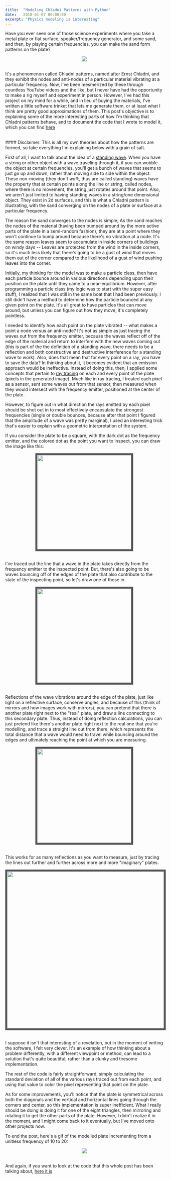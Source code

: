```yaml
---
title:  "Modeling Chladni Patterns with Python"
date:   2018-01-07 00:00:00
excerpt: "Physics modeling is interesting"
---
```


Have you ever seen one of those science experiments where you take a metal plate or flat surface, speaker/frequency generator, and some sand, and then, by playing certain frequencies, you can make the sand form patterns on the plate?

<center><img src="../attachments/chladni/chladni_real.gif"/></center>
<br>

It's a phenomenon called Chladni patterns, named after Ernst Chladni, and they exhibit the nodes and anti-nodes of a particular material vibrating at a particular frequency. Now, I've been mesmerized by these through countless YouTube videos and the like, but I never have had the opportunity to make a rig myself and experiment in person. However, I've had this project on my mind for a while, and in lieu of buying the materials, I've written a little software trinket that lets me generate them, or at least what I think are pretty good approximations of them. This post's objective is to explaining some of the more interesting parts of how I'm thinking that Chladni patterns behave, and to document the code that I wrote to model it, which you can find [here](https://github.com/steampunc/toy-box/blob/master/chladni/main.py)

<br>
#### Disclaimer: This is all my own theories about how the patterns are formed, so take everything I'm explaining below with a grain of salt.
<br>

First of all, I want to talk about the idea of a [standing wave](https://physics.info/waves-standing/). When you have a string or other object with a wave traveling through it, if you can wobble the object at certain frequencies, you'll get a bunch of waves that seems to just go up and down, rather than moving side to side within the object. These non-moving (they don't _walk_, thus are called standing) waves have the property that at certain points along the line or string, called nodes, where there is no movement, the string just rotates around that point. Also, we aren't just limited to having standing waves in a string/one dimensional object. They exist in 2d surfaces, and this is what a Chladni pattern is illustrating, with the sand converging on the nodes of a plate or surface at a particular frequency.

The reason the sand converges to the nodes is simple; As the sand reaches the nodes of the material (having been bumped around by the more active parts of the plate in a semi-random fashion), they are at a point where they won't continue to bump around because there's no vibration at a node. It's the same reason leaves seem to accumulate in inside corners of buildings on windy days -- Leaves are protected from the wind in the inside corners, so it's much less likely that there's going to be a gust of wind that moves them out of the corner compared to the likelihood of a gust of wind pushing leaves into the corner.

Initially, my thinking for the model was to make a particle class, then have each particle bounce around in various directions depending upon their position on the plate until they came to a near-equilibrium. However, after programming a particle class (my logic was to start with the super easy stuff), I realized that I was still in the same boat that I had been previously. I still didn't have a method to determine how the particle bounced at any given point on the plate. It's all great to have particles that can move around, but unless you can figure out how they move, it's completely pointless.

I needed to identify how each point on the plate vibrated -- what makes a point a node versus an anti-node? It's not as simple as just tracing the waves out from the frequency emitter, because the waves reflect off of the edge of the material and return to interfere with the new waves coming out (this is part of the the definition of a standing wave, there needs to be a reflection and both constructive and destructive interference for a standing wave to work). Also, does that mean that for every point on a ray, you have to save the data? In thinking about it, it becomes evident that an emission approach would be ineffective. Instead of doing this, then, I applied some concepts that pertain to [ray tracing](https://www.cs.unc.edu/~rademach/xroads-RT/RTarticle.html) on each and every point of the plate (pixels in the generated image). Much like in ray tracing, I treated each pixel as a sensor, sent some waves out from that sensor, then measured when they would intersect with the frequency emitter, positioned at the center of the plate.

However, to figure out in what direction the rays emitted by each pixel should be shot out in to most effectively encapsulate the strongest frequencies (single or double bounces, because after that point I figured that the amplitude of a wave was pretty marginal), I used an interesting trick that's easier to explain with a geometric interpretation of the system.

If you consider the plate to be a square, with the dark dot as the frequency emitter, and the colored dot as the point you want to inspect, you can draw the image like this:

<center><img style="border: #555555 6px solid; width: 300px; height=auto" src="../attachments/chladni/chladni1.png"/></center>
<br>

I've traced out the line that a wave in the plate takes directly from the frequency emitter to the inspected point. But, there's also going to be waves bouncing off of the edges of the plate that also contribute to the state of the inspecting point, so let's draw one of those in.

<center><img style="border: #555555 6px solid; width: 300px; height=auto" src="../attachments/chladni/chladni2.png"/></center>
<br>

Reflections of the wave vibrations around the edge of the plate, just like light on a reflective surface, conserve angles, and because of this (think of mirrors and how images work with mirrors), you can pretend that there is another plate right next to the "real" plate, and draw a line connecting to this secondary plate. Thus, instead of doing reflection calculations, you can just pretend like there's another plate right next to the real one that you're modelling, and trace a straight line out from there, which represents the total distance that a wave would need to travel while bouncing around the edges and ultimately reaching the point at which you are measuring.

<center><img style="border: #555555 6px solid; width: 300px; height=auto" src="../attachments/chladni/chladni3.png"/></center>
<br>

This works for as many reflections as you want to measure, just by tracing the lines out further and further across more and more "imaginary" plates.

<center><img style="border: #555555 6px solid; width: 500px; height=auto" src="../attachments/chladni/chladni4.png"/></center>
<br>

I suppose it isn't that interesting of a revelation, but in the moment of writing the software, I felt very clever. It's an example of how thinking about a problem differently, with a different viewpoint or method, can lead to a solution that's quite beautiful, rather than a clunky and tiresome implementation.

The rest of the code is fairly straightforward, simply calculating the standard deviation of all of the various rays traced out from each point, and using that value to color the pixel representing that point on the plate.

As for some improvements, you'll notice that the plate is symmetrical across both the diagonals and the vertical and horizontal lines going through the corners and center, so this implementation is super inefficient. What I really should be doing is doing it for one of the eight triangles, then mirroring and rotating it to get the other parts of the plate. However, I didn't realize it in the moment, and I might come back to it eventually, but I've moved onto other projects now.

To end the post, here's a gif of the modelled plate incrementing from a unitless frequency of 10 to 20:

<center><img src="../attachments/chladni/chladni_model.gif"/></center>
<br>

And again, if you want to look at the code that this whole post has been talking about, [here it is](https://github.com/steampunc/toy-box/blob/master/chladni/main.py)

